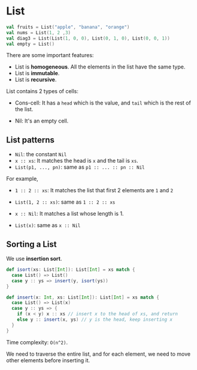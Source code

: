 # List

```scala
val fruits = List("apple", "banana", "orange")
val nums = List(1, 2 ,3)
val diag3 = List(List(1, 0, 0), List(0, 1, 0), List(0, 0, 1))
val empty = List()
```

There are some important features:

- List is **homogeneous**. All the elements in the list have the same type.
- List is **immutable**.
- List is **recursive**.

List contains 2 types of cells:

- Cons-cell: It has a `head` which is the value, and `tail` which is the rest of the list.

- Nil: It's an empty cell.

## List patterns

- `Nil`: the constant `Nil`
- `x :: xs`: It matches the head is `x` and the tail is `xs`.
- `List(p1, ..., pn)`: same as `p1 :: ... :: pn :: Nil`

For example,

- `1 :: 2 :: xs`: It matches the list that first 2 elements are `1` and `2`

- `List(1, 2 :: xs)`: same as `1 :: 2 :: xs`

- `x :: Nil`: It matches a list whose length is 1.

- `List(x)`: same as `x :: Nil`

## Sorting a List

We use **insertion sort**.

```scala
def isort(xs: List[Int]): List[Int] = xs match {
  case List() => List()
  case y :: ys => insert(y, isort(ys))
}

def insert(x: Int, xs: List[Int]): List[Int] = xs match {
  case List() => List(x)
  case y :: ys => {
    if (x < y) x :: xs // insert x to the head of xs, and return
    else y :: insert(x, ys) // y is the head, keep inserting x
  }
}
```

Time complexity: `O(n^2)`. 

We need to traverse the entire list, and for each element, we need to move other elements before inserting it.
